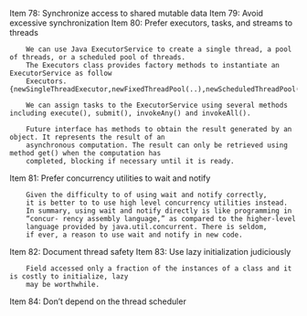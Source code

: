 Item 78: Synchronize access to shared mutable data
Item 79: Avoid excessive synchronization
Item 80: Prefer executors, tasks, and streams to threads

        We can use Java ExecutorService to create a single thread, a pool of threads, or a scheduled pool of threads. 
        The Executors class provides factory methods to instantiate an ExecutorService as follow
        Executors.{newSingleThreadExecutor,newFixedThreadPool(..),newScheduledThreadPool(..)}

        We can assign tasks to the ExecutorService using several methods including execute(), submit(), invokeAny() and invokeAll().
        
        Future interface has methods to obtain the result generated by an object. It represents the result of an 
        asynchronous computation. The result can only be retrieved using method get() when the computation has 
        completed, blocking if necessary until it is ready.

Item 81: Prefer concurrency utilities to wait and notify
    
        Given the difficulty to of using wait and notify correctly, 
        it is better to to use high level concurrency utilities instead.
        In summary, using wait and notify directly is like programming in 
        “concur- rency assembly language,” as compared to the higher-level 
        language provided by java.util.concurrent. There is seldom, 
        if ever, a reason to use wait and notify in new code. 
            
Item 82: Document thread safety
Item 83: Use lazy initialization judiciously

        Field accessed only a fraction of the instances of a class and it is costly to initialize, lazy
        may be worthwhile.

Item 84: Don’t depend on the thread scheduler

